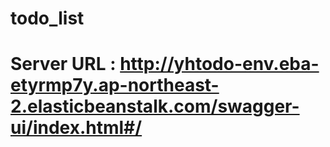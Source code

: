 # todo_list
# Server URL : http://yhtodo-env.eba-etyrmp7y.ap-northeast-2.elasticbeanstalk.com/swagger-ui/index.html#/
